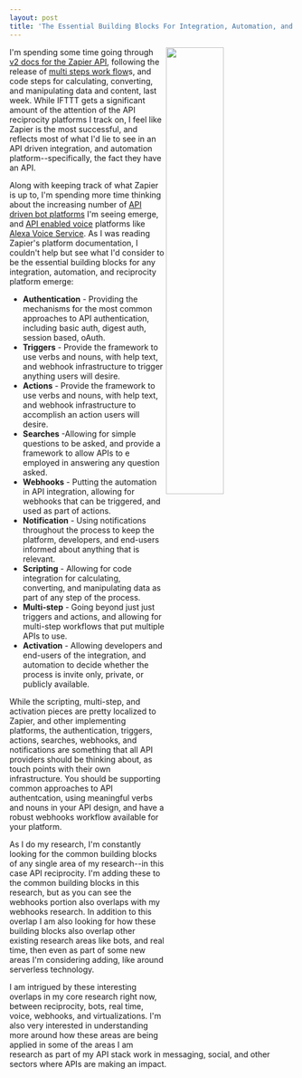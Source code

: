 ```yaml
---
layout: post
title: 'The Essential Building Blocks For Integration, Automation, and Reciprocity'
---
```

<p><a href="https://zapier.com"><img src="http://kinlane-productions.s3.amazonaws.com/api-evangelist-site/blog/zapier-zaps-orchestration.png" alt="" width="45%" align="right" /></a>I'm spending some time going through <a href="https://zapier.com/developer/documentation/v2/reference/">v2 docs for the Zapier API</a>, following the release of <a href="https://zapier.com/blog/workflow-automation/">multi steps work flow</a>s, and code steps for calculating, converting, and manipulating data and content, last week. While IFTTT gets a significant amount of the attention of the API reciprocity platforms I track on, I feel like Zapier is the most successful, and reflects most of what I'd lie to see in an API driven integration, and automation platform--specifically, the fact they have an API.</p>
<p>Along with keeping track of what Zapier is up to, I'm spending more time thinking about the increasing number of <a href="http://bots.apievangelist.com/">API driven bot platforms</a> I'm seeing emerge, and <a href="http://voice.apievangelist.com">API enabled voice</a> platforms like <a href="https://developer.amazon.com/public/solutions/alexa/alexa-voice-service">Alexa Voice Service</a>. As I was reading Zapier's platform documentation, I couldn't help but see what I'd consider to be the essential building blocks for any integration, automation, and reciprocity platform emerge:</p>
<ul>
<li><strong>Authentication</strong> - Providing the mechanisms for the most common approaches to API authentication, including basic auth, digest auth, session based, oAuth.</li>
<li><strong>Triggers</strong> - Provide the framework to use verbs and nouns, with help text, and webhook infrastructure to trigger anything users will desire.</li>
<li><strong>Actions</strong> - Provide the framework to use verbs and nouns, with help text, and webhook infrastructure to accomplish an action users will desire.</li>
<li><strong>Searches</strong> -Allowing for simple questions to be asked, and provide a framework to allow APIs to e employed in answering any question asked.</li>
<li><strong>Webhooks</strong> - Putting the automation in API integration, allowing for webhooks that can be triggered, and used as part of actions.</li>
<li><strong>Notification</strong> - Using notifications throughout the process to keep the platform, developers, and end-users informed about anything that is relevant.</li>
<li><strong>Scripting</strong> - Allowing for code integration for calculating, converting, and manipulating data as part of any step of the process.</li>
<li><strong>Multi-step</strong> - Going beyond just just triggers and actions, and allowing for multi-step workflows that put multiple APIs to use.</li>
<li><strong>Activation</strong> - Allowing developers and end-users of the integration, and automation to decide whether the process is invite only, private, or publicly available.</li>
</ul>
<p>While the scripting, multi-step, and activation pieces are pretty localized to Zapier, and other implementing platforms, the authentication, triggers, actions, searches, webhooks, and notifications are something that all API providers should be thinking about, as touch points with their own infrastructure. You should be supporting common approaches to API authentcation, using meaningful verbs and nouns in your API design, and have a robust webhooks workflow available for your platform.</p>
<p>As I do my research, I'm constantly looking for the common building blocks of any single area of my research--in this case API reciprocity. I'm adding these to the common building blocks in this research, but as you can see the webhooks portion also overlaps with my webhooks research. In addition to this overlap I am also looking for how these building blocks also overlap other existing research areas like bots, and real time, then even as part of some new areas I'm considering adding, like around serverless technology.</p>
<p>I am intrigued by these interesting overlaps in my core research right now, between reciprocity, bots, real time, voice, webhooks, and virtualizations. I'm also very interested in understanding more around how these areas are being applied in some of the areas I am research as part of my API stack work in messaging, social, and other sectors where APIs are making an impact.</p>